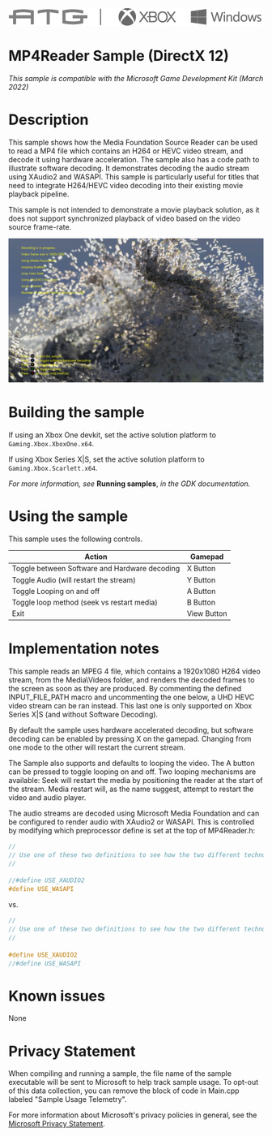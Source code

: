  ![](./media/image1.png)

#   MP4Reader Sample (DirectX 12)

*This sample is compatible with the Microsoft Game Development Kit
(March 2022)*

# 

# Description

This sample shows how the Media Foundation Source Reader can be used to
read a MP4 file which contains an H264 or HEVC video stream, and decode
it using hardware acceleration. The sample also has a code path to
illustrate software decoding. It demonstrates decoding the audio stream
using XAudio2 and WASAPI. This sample is particularly useful for titles
that need to integrate H264/HEVC video decoding into their existing
movie playback pipeline.

This sample is not intended to demonstrate a movie playback solution, as
it does not support synchronized playback of video based on the video
source frame-rate.

![A picture containing outdoor Description automatically generated](./media/image3.png)

# Building the sample

If using an Xbox One devkit, set the active solution platform to `Gaming.Xbox.XboxOne.x64`.

If using Xbox Series X|S, set the active solution platform to `Gaming.Xbox.Scarlett.x64`.

*For more information, see* __Running samples__, *in the GDK documentation.*

# Using the sample

This sample uses the following controls.

| Action                                        |  Gamepad          |
|-----------------------------------------------|-------------------|
| Toggle between Software and Hardware decoding |  X Button         |
| Toggle Audio (will restart the stream)        |  Y Button         |
| Toggle Looping on and off                     |  A Button         |
| Toggle loop method (seek vs restart media)    |  B Button         |
| Exit                                          |  View Button      |

# Implementation notes

This sample reads an MPEG 4 file, which contains a 1920x1080 H264 video stream, 
from the Media\\Videos folder, and renders the decoded frames to
the screen as soon as they are produced. By commenting the defined
INPUT_FILE_PATH macro and uncommenting the one below, a UHD HEVC video
stream can be ran instead. This last one is only supported on Xbox
Series X|S (and without Software Decoding).

By default the sample uses hardware accelerated decoding, but software
decoding can be enabled by pressing X on the gamepad. Changing from one mode to the
other will restart the current stream.

The Sample also supports and defaults to looping the video. The A button can be pressed
to toggle looping on and off. Two looping mechanisms are available: Seek will restart the media by positioning the reader at the start of the stream. Media restart will, as the name suggest, attempt to restart the video and audio player.

The audio streams are decoded using Microsoft Media Foundation and can
be configured to render audio with XAudio2 or WASAPI. This is controlled
by modifying which preprocessor define is set at the top of MP4Reader.h:
```cpp
//
// Use one of these two definitions to see how the two different technologies perform.
//

//#define USE_XAUDIO2
#define USE_WASAPI
```

vs.

```cpp
//
// Use one of these two definitions to see how the two different technologies perform.
//

#define USE_XAUDIO2
//#define USE_WASAPI
```

# Known issues

None

# Privacy Statement

When compiling and running a sample, the file name of the sample
executable will be sent to Microsoft to help track sample usage. To
opt-out of this data collection, you can remove the block of code in
Main.cpp labeled "Sample Usage Telemetry".

For more information about Microsoft's privacy policies in general, see
the [Microsoft Privacy
Statement](https://privacy.microsoft.com/en-us/privacystatement/).

